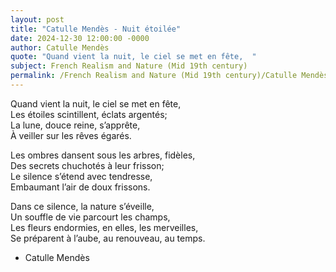 ```yaml
---
layout: post
title: "Catulle Mendès - Nuit étoilée"
date: 2024-12-30 12:00:00 -0000
author: Catulle Mendès
quote: "Quand vient la nuit, le ciel se met en fête,  "
subject: French Realism and Nature (Mid 19th century)
permalink: /French Realism and Nature (Mid 19th century)/Catulle Mendès/Catulle Mendès - Nuit étoilée
---
```


Quand vient la nuit, le ciel se met en fête,  
Les étoiles scintillent, éclats argentés;  
La lune, douce reine, s’apprête,  
À veiller sur les rêves égarés.

Les ombres dansent sous les arbres, fidèles,  
Des secrets chuchotés à leur frisson;  
Le silence s’étend avec tendresse,  
Embaumant l’air de doux frissons.

Dans ce silence, la nature s’éveille,  
Un souffle de vie parcourt les champs,  
Les fleurs endormies, en elles, les merveilles,  
Se préparent à l’aube, au renouveau, au temps.

- Catulle Mendès
